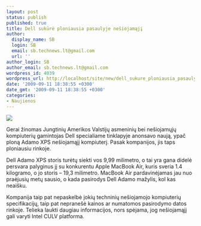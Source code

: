 ```yaml
---
layout: post
status: publish
published: true
title: Dell sukūrė ploniausia pasaulyje nešiojamąjį
author:
  display_name: SB
  login: SB
  email: sb.technews.lt@gmail.com
  url: ''
author_login: SB
author_email: sb.technews.lt@gmail.com
wordpress_id: 4039
wordpress_url: http://localhost/site/new/dell_sukure_ploniausia_pasaulyje_nesiojamaji_/
date: '2009-09-11 18:38:55 +0300'
date_gmt: '2009-09-11 18:38:55 +0300'
categories:
- Naujienos
---
```

<div class="imgright"><img src="http://t1.gstatic.com/images?q=tbn:imARhfr1rTDNIM:http://www.hdnaujienos.lt/wp-content/uploads/2009/08/dell_studio_xps_16_ati_HD4670-540x477.jpg"  /></div>
<p>Gerai žinomas Jungtinių Amerikos Valstijų asmeninių bei nešiojamųjų kompiuterių gamintojas Dell specialiame tinklapyje anonsavo naują, ypač ploną Adamo XPS nešiojamąjį kompiuterį. Pasak kompanijos, jis taps ploniausiu rinkoje.</p>
<p>Dell Adamo XPS storis turėtų siekti vos 9,99 milimetro, o tai yra gana didelė persvara palyginus jį su konkurentu Apple MacBook Air, kuris sveria 1.4 kilogramo, o jo storis – 19,3 milimetro. MacBook Air pardavinėjamas jau nuo praėjusių metų sausio, o kada pasirodys Dell Adamo mažylis, kol kas neaišku.</p>
<p>Kompanija taip pat nepaskelbė jokių techninių nešiojamojo kompiuterių specifikacijų, taip pat nepranešė kainos ar numatomos pasirodymo datos rinkoje. Telieka laukti daugiau informacijos, nors spėjama, jog nešiojamąjį gali varyti Intel CULV platforma.<br /></p>
